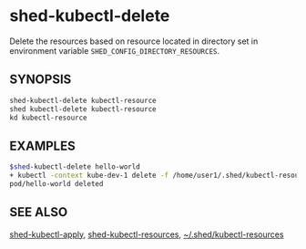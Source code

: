 # shed-kubectl-delete

Delete the resources based on resource located in directory set in environment variable `SHED_CONFIG_DIRECTORY_RESOURCES`.

## SYNOPSIS

```bash
shed-kubectl-delete kubectl-resource
shed kubectl-delete kubectl-resource
kd kubectl-resource
```

## EXAMPLES

```bash
$shed-kubectl-delete hello-world
+ kubectl -context kube-dev-1 delete -f /home/user1/.shed/kubectl-resources/hello-world
pod/hello-world deleted
```

## SEE ALSO

[shed-kubectl-apply](shed-kubectl-apply.md), [shed-kubectl-resources](shed-kubectl-resources.md), [~/.shed/kubectl-resources](directory-kubectl-resources.md)
